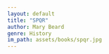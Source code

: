 ```yaml
---
layout: default
title: "SPQR"
author: Mary Beard
genre: History
im_path: assets/books/spqr.jpg
---
```

